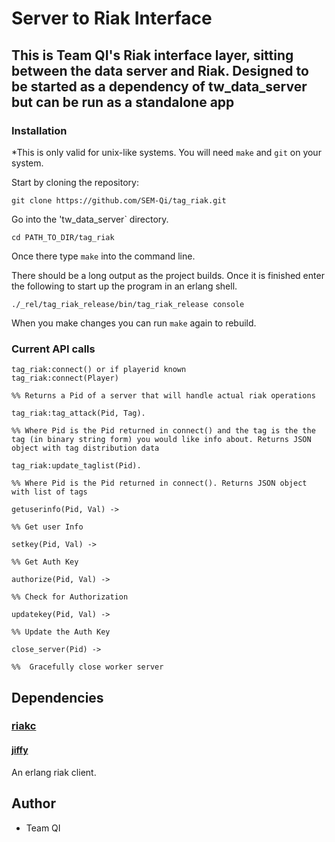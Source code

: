 # Server to Riak Interface

## This is Team QI's Riak interface layer, sitting between the data server and Riak. Designed to be started as a dependency of tw_data_server but can be run as a standalone app

### Installation

*This is only valid for unix-like systems. You will need `make` and `git` on your system.

Start by cloning the repository:

	git clone https://github.com/SEM-Qi/tag_riak.git

Go into the 'tw_data_server` directory.

	cd PATH_TO_DIR/tag_riak

Once there type `make` into the command line.

There should be a long output as the project builds. Once it is finished enter the following to start up the program in an erlang shell.

	./_rel/tag_riak_release/bin/tag_riak_release console

When you make changes you can run `make` again to rebuild.

### Current API calls
	
	tag_riak:connect() or if playerid known
	tag_riak:connect(Player)

	%% Returns a Pid of a server that will handle actual riak operations

	tag_riak:tag_attack(Pid, Tag).  

	%% Where Pid is the Pid returned in connect() and the tag is the the tag (in binary string form) you would like info about. Returns JSON object with tag distribution data

	tag_riak:update_taglist(Pid).  

	%% Where Pid is the Pid returned in connect(). Returns JSON object with list of tags

	getuserinfo(Pid, Val) ->
	
	%% Get user Info

	setkey(Pid, Val) ->
	
	%% Get Auth Key

	authorize(Pid, Val) ->
	
	%% Check for Authorization

	updatekey(Pid, Val) ->
	
	%% Update the Auth Key

	close_server(Pid) ->
	
	%%  Gracefully close worker server


## Dependencies

### [riakc](https://github.com/basho/riak-erlang-client)
#### [jiffy](https://github.com/davisp/jiffy)

An erlang riak client.

## Author

* Team QI

